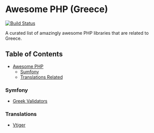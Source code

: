 # Awesome PHP (Greece)

[![Build Status](https://api.travis-ci.org/phpgr/awesome-php-greece.svg?branch=master)](https://travis-ci.org/phpgr/awesome-php-greece)

A curated list of amazingly awesome PHP libraries that are related to Greece.

## Table of Contents
- [Awesome PHP](#awesome-php)
    - [Sumfony](#symfony)
    - [Translations Related](#translations)
    
    
### Symfony
- [Greek Validators](https://github.com/thanosKontos/greek-validators-symfony)


### Translations
- [Vtiger](https://github.com/cerebrux/vtiger6-greek-translation)
